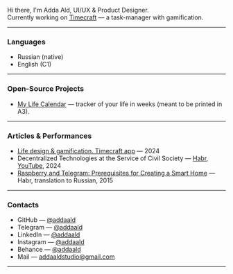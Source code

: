 Hi there, I'm Adda Ald, UI/UX & Product Designer.  
Currently working on [Timecraft](https://t.me/timecraftapp) — a task-manager with gamification.


---

### Languages

- Russian (native)
- English (C1)

---

### Open-Source Projects

- [My Life Calendar](https://www.figma.com/community/file/1439236320630302089/my-life-calendar) — tracker of your life in weeks (meant to be printed in A3).

---

### Articles & Performances

- [Life design & gamification. Timecraft app](https://t.me/aftertasteoflightning/5639) — 2024
- Decentralized Technologies at the Service of Civil Society — [Habr](https://habr.com/ru/articles/839032/), [YouTube](https://youtu.be/46tLmkxd_dE?si=wlnXCriwQ14KXVR8), 2024
- [Raspberry and Telegram: Prerequisites for Creating a Smart Home](https://habr.com/ru/articles/249265/) — Habr, translation to Russian, 2015

---

### Contacts

- GitHub — [@addaald](https://github.com/addaald)
- Telegram — [@addaald](https://t.me/addaald)
- LinkedIn — [@addaald](https://linkedin.com/in/addaald)
- Instagram — [@addaald](https://instagram.com/addaald)
- Behance — [@addaald](https://behance.net/addaald)
- Mail — addaaldstudio@gmail.com

---

